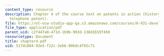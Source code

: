 ```yaml
---
content_type: resource
description: Chapter 4 of the course text on patents in action (history of the basic
  telephone patent).
file: https://ol-ocw-studio-app-qa.s3.amazonaws.com/courses/6-931-development-of-inventions-and-creative-ideas-spring-2008/517dc88493e5f22c3ebb00bdc4f65c71_chapter4.pdf
file_type: application/pdf
parent_uid: c2f447a0-471d-1b9b-993d-138d2819f450
resourcetype: Document
title: chapter4.pdf
uid: 517dc884-93e5-f22c-3ebb-00bdc4f65c71
---
```

